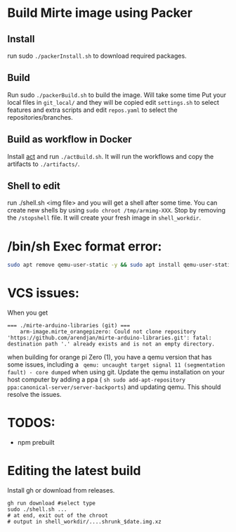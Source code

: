 # Build Mirte image using Packer

## Install
run sudo `./packerInstall.sh` to download required packages.

## Build
Run sudo `./packerBuild.sh` to build the image. Will take some time
Put your local files in `git_local/` and they will be copied
edit `settings.sh` to select features and extra scripts and edit `repos.yaml` to select the repositories/branches.

## Build as workflow in Docker
Install [act](https://github.com/nektos/act) and run `./actBuild.sh`. It will run the workflows and copy the artifacts to `./artifacts/`.

## Shell to edit
run ./shell.sh \<img file> and you will get a shell after some time. You can create new shells by using `sudo chroot /tmp/armimg-XXX`. Stop by removing the `/stopshell` file. It will create your fresh image in `shell_workdir`.

# /bin/sh Exec format error:
```sh
sudo apt remove qemu-user-static -y && sudo apt install qemu-user-static
```

# VCS issues:
When you get 
```
=== ./mirte-arduino-libraries (git) ===
    arm-image.mirte_orangepizero: Could not clone repository 'https://github.com/arendjan/mirte-arduino-libraries.git': fatal: destination path '.' already exists and is not an empty directory.
```
when building for orange pi Zero (1), you have a qemu version that has some issues, including a ``` qemu: uncaught target signal 11 (segmentation fault) - core dumped``` when using git. Update the qemu installation on your host computer by adding a ppa ( ```sh sudo add-apt-repository ppa:canonical-server/server-backports```) and updating qemu. This should resolve the issues.

# TODOS:
- npm prebuilt

# Editing the latest build
Install gh or download from releases.
```
gh run download #select type
sudo ./shell.sh ...
# at end, exit out of the chroot
# output in shell_workdir/....shrunk_$date.img.xz
```